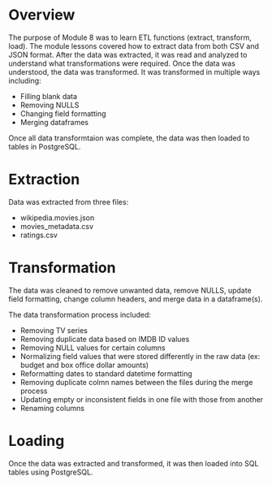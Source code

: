 # Overview
The purpose of Module 8 was to learn ETL functions (extract, transform, load). The module lessons covered how to extract data from both CSV and JSON format. After the data was extracted, it was read and analyzed to understand what transformations were required. Once the data was understood, the data was transformed. It was transformed in multiple ways including:

- Filling blank data
- Removing NULLS
- Changing field formatting
- Merging dataframes

Once all data transformtaion was complete, the data was then loaded to tables in PostgreSQL. 

# Extraction 
Data was extracted from three files: 
 - wikipedia.movies.json
 - movies_metadata.csv
 - ratings.csv

# Transformation
The data was cleaned to remove unwanted data, remove NULLS, update field formatting, change column headers, and merge data in a dataframe(s). 

The data transformation process included:

- Removing TV series
- Removing duplicate data based on IMDB ID values
- Removing NULL values for certain columns
- Normalizing field values that were stored differently in the raw data (ex: budget and box office dollar amounts)
- Reformatting dates to standard datetime formatting
- Removing duplicate colmn names between the files during the merge process
- Updating empty or inconsistent fields in one file with those from another
- Renaming columns

# Loading
Once the data was extracted and transformed, it was then loaded into SQL tables using PostgreSQL. 
